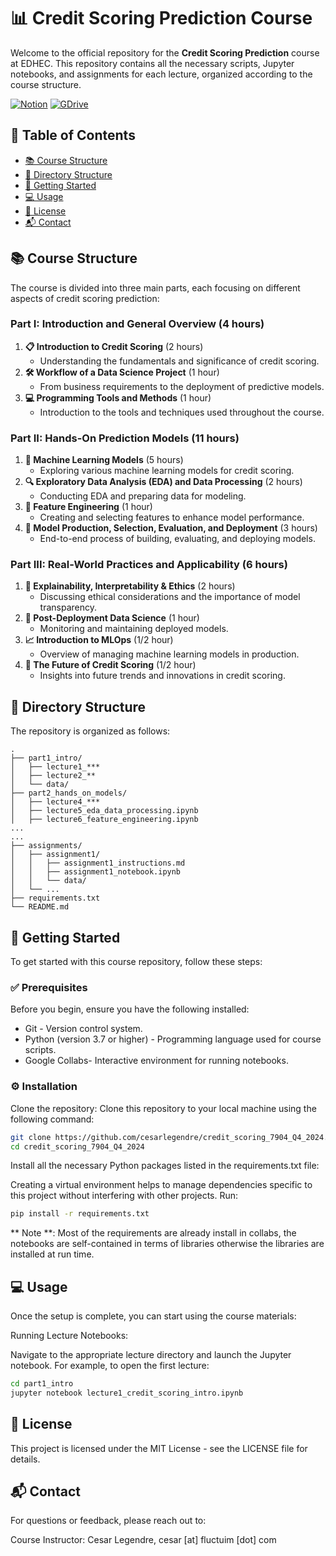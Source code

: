 # 📊 Credit Scoring Prediction Course

Welcome to the official repository for the **Credit Scoring Prediction** course at EDHEC. This repository contains all the necessary scripts, Jupyter notebooks, and assignments for each lecture, organized according to the course structure.

[![Notion](https://img.shields.io/badge/Notion-8A2BE2)](https://www.notion.so/Credit-Scoring-7964-Q4-2024-68d08e091f894c46a97f5bc45f1fe9c8)
[![GDrive](https://img.shields.io/badge/GDrive-90EE90)](https://drive.google.com/drive/folders/1-YlsDyZDklCWCcTvyMIB8bJS5KreEhd5?usp=drive_link)

## 📑 Table of Contents

- [📚 Course Structure](#-course-structure)
- [📂 Directory Structure](#-directory-structure)
- [🚀 Getting Started](#-getting-started)
- [💻 Usage](#-usage)
- [📝 License](#-license)
- [📬 Contact](#-contact)

## 📚 Course Structure

The course is divided into three main parts, each focusing on different aspects of credit scoring prediction:

### Part I: Introduction and General Overview (4 hours)

1. **📋 Introduction to Credit Scoring** (2 hours)
   - Understanding the fundamentals and significance of credit scoring.
2. **🛠 Workflow of a Data Science Project** (1 hour)
   - From business requirements to the deployment of predictive models.
3. **💻 Programming Tools and Methods** (1 hour)
   - Introduction to the tools and techniques used throughout the course.

### Part II: Hands-On Prediction Models (11 hours)

1. **🤖 Machine Learning Models** (5 hours)
   - Exploring various machine learning models for credit scoring.
2. **🔍 Exploratory Data Analysis (EDA) and Data Processing** (2 hours)
   - Conducting EDA and preparing data for modeling.
3. **🔧 Feature Engineering** (1 hour)
   - Creating and selecting features to enhance model performance.
4. **🚀 Model Production, Selection, Evaluation, and Deployment** (3 hours)
   - End-to-end process of building, evaluating, and deploying models.

### Part III: Real-World Practices and Applicability (6 hours)

1. **🧐 Explainability, Interpretability & Ethics** (2 hours)
   - Discussing ethical considerations and the importance of model transparency.
2. **🔄 Post-Deployment Data Science** (1 hour)
   - Monitoring and maintaining deployed models.
3. **📈 Introduction to MLOps** (1/2 hour)
   - Overview of managing machine learning models in production.
4. **🔮 The Future of Credit Scoring** (1/2 hour)
   - Insights into future trends and innovations in credit scoring.

## 📂 Directory Structure

The repository is organized as follows:

```
.
├── part1_intro/
│   ├── lecture1_***
│   ├── lecture2_**
│   └── data/
├── part2_hands_on_models/
│   ├── lecture4_***
│   ├── lecture5_eda_data_processing.ipynb
│   ├── lecture6_feature_engineering.ipynb
...
...
├── assignments/
│   ├── assignment1/
│   │   ├── assignment1_instructions.md
│   │   ├── assignment1_notebook.ipynb
│   │   └── data/
│   └── ...
├── requirements.txt
└── README.md
```

## 🚀 Getting Started
To get started with this course repository, follow these steps:

### ✅ Prerequisites
Before you begin, ensure you have the following installed:

*  Git - Version control system.
*  Python (version 3.7 or higher) - Programming language used for course scripts.
*  Google Collabs- Interactive environment for running notebooks.

### ⚙️ Installation
Clone the repository:
Clone this repository to your local machine using the following command:

```bash
git clone https://github.com/cesarlegendre/credit_scoring_7904_Q4_2024.git
cd credit_scoring_7904_Q4_2024
```

Install all the necessary Python packages listed in the requirements.txt file:

Creating a virtual environment helps to manage dependencies specific to this project without interfering with other projects. Run:

```bash
pip install -r requirements.txt
```
** Note **: Most of the requirements are already install in collabs, the notebooks are self-contained in terms of libraries otherwise the libraries are installed at run time. 
## 💻 Usage
Once the setup is complete, you can start using the course materials:

Running Lecture Notebooks:

Navigate to the appropriate lecture directory and launch the Jupyter notebook. For example, to open the first lecture:
```bash
cd part1_intro
jupyter notebook lecture1_credit_scoring_intro.ipynb
```
## 📝 License
This project is licensed under the MIT License - see the LICENSE file for details.

## 📬 Contact
For questions or feedback, please reach out to:

Course Instructor: Cesar Legendre, cesar [at] fluctuim [dot] com
